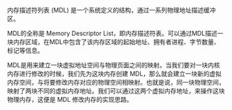 内存描述符列表 (MDL) 是一个系统定义的结构，通过一系列物理地址描述缓冲区。

MDL的全称是 Memory Descriptor List，即内存描述符表。可以通过MDL描述一块内存区域，在MDL中包含了该内存区域的起始地址、拥有者进程、字节数量、标记等信息。

MDL是用来建立一块虚拟地址空间与物理页面之间的映射。当我们要对一块内核内存进行修改的时候，我们先为这块内存创建 MDL，那么就会建立一块新的虚拟内存空间，与将要修改内存对应的物理空间相映射。也就是说，同一块物理空间，映射了两块不同的虚拟内存地址。我们可以通过这两个虚拟内存地址，来操作这块物理内存，这便是 MDL 修改内存的实现思路。
